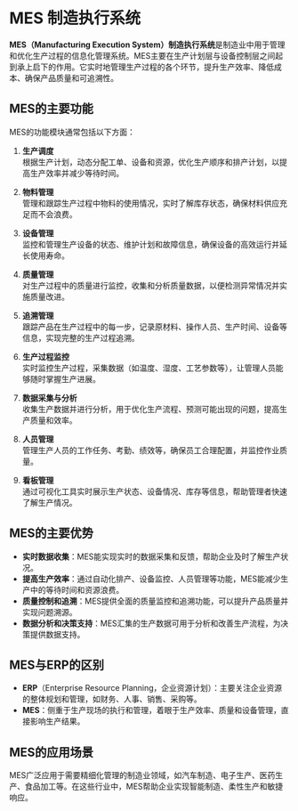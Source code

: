# MES 制造执行系统

**MES（Manufacturing Execution System）制造执行系统**是制造业中用于管理和优化生产过程的信息化管理系统。MES主要在生产计划层与设备控制层之间起到承上启下的作用。它实时地管理生产过程的各个环节，提升生产效率、降低成本、确保产品质量和可追溯性。

## MES的主要功能

MES的功能模块通常包括以下方面：

1. **生产调度**  
   根据生产计划，动态分配工单、设备和资源，优化生产顺序和排产计划，以提高生产效率并减少等待时间。

2. **物料管理**  
   管理和跟踪生产过程中物料的使用情况，实时了解库存状态，确保材料供应充足而不会浪费。

3. **设备管理**  
   监控和管理生产设备的状态、维护计划和故障信息，确保设备的高效运行并延长使用寿命。

4. **质量管理**  
   对生产过程中的质量进行监控，收集和分析质量数据，以便检测异常情况并实施质量改进。

5. **追溯管理**  
   跟踪产品在生产过程中的每一步，记录原材料、操作人员、生产时间、设备等信息，实现完整的生产过程追溯。

6. **生产过程监控**  
   实时监控生产过程，采集数据（如温度、湿度、工艺参数等），让管理人员能够随时掌握生产进展。

7. **数据采集与分析**  
   收集生产数据并进行分析，用于优化生产流程、预测可能出现的问题，提高生产质量和效率。

8. **人员管理**  
   管理生产人员的工作任务、考勤、绩效等，确保员工合理配置，并监控作业质量。

9. **看板管理**  
   通过可视化工具实时展示生产状态、设备情况、库存等信息，帮助管理者快速了解生产情况。

## MES的主要优势

- **实时数据收集**：MES能实现实时的数据采集和反馈，帮助企业及时了解生产状况。
- **提高生产效率**：通过自动化排产、设备监控、人员管理等功能，MES能减少生产中的等待时间和资源浪费。
- **质量控制和追溯**：MES提供全面的质量监控和追溯功能，可以提升产品质量并实现问题溯源。
- **数据分析和决策支持**：MES汇集的生产数据可用于分析和改善生产流程，为决策提供数据支持。

## MES与ERP的区别

- **ERP**（Enterprise Resource Planning，企业资源计划）：主要关注企业资源的整体规划和管理，如财务、人事、销售、采购等。
- **MES**：侧重于生产现场的执行和管理，着眼于生产效率、质量和设备管理，直接影响生产结果。

## MES的应用场景

MES广泛应用于需要精细化管理的制造业领域，如汽车制造、电子生产、医药生产、食品加工等。在这些行业中，MES帮助企业实现智能制造、柔性生产和敏捷响应。